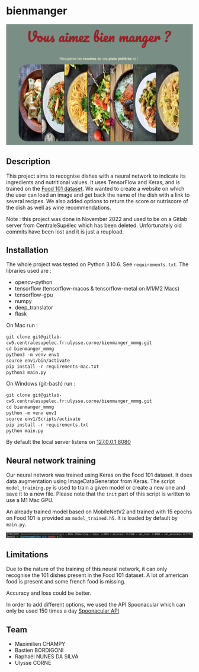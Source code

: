 # bienmanger

![site picture](bienmanger.png)

## Description

This project aims to recognise dishes with a neural network to indicate its ingredients and nutritional values. It uses TensorFlow and Keras, and is trained on the [Food 101 dataset](https://www.kaggle.com/datasets/kmader/food41).
We wanted to create a website on which the user can load an image and get back the name of the dish with a link to several recipes. We also added options to return the score or nutriscore of the dish as well as wine recommendations.

Note : this project was done in November 2022 and used to be on a Gitlab server from CentraleSupélec which has been deleted. Unfortunately old commits have been lost and it is just a reupload.

## Installation

The whole project was tested on Python 3.10.6. See `requirements.txt`. The libraries used are :

* opencv-python
* tensorflow (tensorflow-macos & tensorflow-metal on M1/M2 Macs)
* tensorflow-gpu
* numpy
* deep_translator
* flask

On Mac run :

```
git clone git@gitlab-cw5.centralesupelec.fr:ulysse.corne/bienmanger_mmmg.git
cd bienmanger_mmmg
python3 -m venv env1
source env1/bin/activate
pip install -r requirements-mac.txt
python3 main.py
```

On Windows (git-bash) run :

```
git clone git@gitlab-cw5.centralesupelec.fr:ulysse.corne/bienmanger_mmmg.git
cd bienmanger_mmmg
python -m venv env1
source env1/Scripts/activate
pip install -r requirements.txt
python main.py
```

By default the local server listens on [127\.0.0.1:8080](http://127.0.0.1:8080)

## Neural network training

Our neural network was trained using Keras on the Food 101 dataset. It does data augmentation using ImageDataGenerator from Keras. The script `model_training.py` is used to train a given model or create a new one and save it to a new file. Please note that the `init` part of this script is written to use a M1 Mac GPU.

An already trained model based on MobileNetV2 and trained with 15 epochs on Food 101 is provided as `model_trained.h5`. It is loaded by default by `main.py`.

![site picture](training.png)

## Limitations

Due to the nature of the training of this neural network, it can only recognise the 101 dishes present in the Food 101 dataset. A lot of american food is present and some french food is missing.

Accuracy and loss could be better.

In order to add different options, we used the API Spoonacular which can only be used 150 times a day [Spoonacular API](https://spoonacular.com/food-api)

## Team

* Maximilien CHAMPY
* Bastien BORDIGONI
* Raphaël NUNES DA SILVA
* Ulysse CORNE
